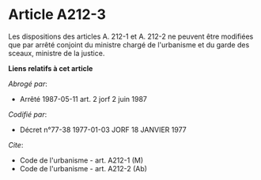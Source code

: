 # Article A212-3

Les dispositions des articles A. 212-1 et A. 212-2 ne peuvent être modifiées que par arrêté conjoint du ministre chargé de
l'urbanisme et du garde des sceaux, ministre de la justice.

**Liens relatifs à cet article**

_Abrogé par_:

  - Arrêté 1987-05-11 art. 2 jorf 2 juin 1987

_Codifié par_:

  - Décret n°77-38 1977-01-03 JORF 18 JANVIER 1977

_Cite_:

  - Code de l'urbanisme - art. A212-1 (M)
  - Code de l'urbanisme - art. A212-2 (Ab)
